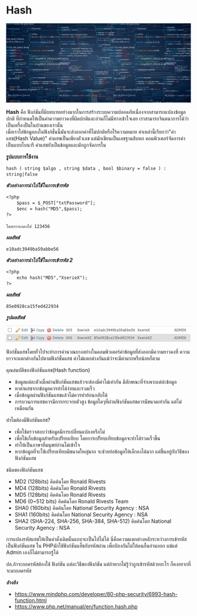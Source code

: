 Hash
===================

![](../images/base64.png)

 **Hash** คือ ฟังก์ชันที่มีบทบาทอย่างมากในการสร้างระบบความปลอดภัยเนื่องจากสามารถแปลงข้อมูลปกติ
 ที่กำหนดให้เป็นค่าความยาวคงที่ผิดปกติและอ่านก็ไม่มีทางเข้าใจเลย เราสามารถจินตนาการได้ว่าเป็นเครื่องปั่นในบ้านของเรานั้น  
 เมื่อเราใส่ข้อมูลลงในฟังก์ชั่นนี้มันจะส่งออกค่าที่ไม่ปกติหรือไร้ความหมาย ค่าเหล่านี้เรียกว่า"ค่าแฮช(Hash Value)"
 ค่าแฮชเป็นเพียงตัวเลข แต่มักเขียนเป็นเลขฐานสิบหก คอมพิวเตอร์จัดการค่าเป็นแบบไบนารี ค่าแฮชยังเป็นข้อมูลและมักถูกจัดการใน 

 **รูปแบบการใช้งาน**

    hash ( string $algo , string $data , bool $binary = false ) : string|false

***ตัวอย่างการนำไปใช้ในการเข้ารหัส*** 

    <?php
        $pass = $_POST["txtPassword"];
        $enc = hash("MD5",$pass);
    ?>

    โดยเราจะลองใส่ 123456

***ผลลัพธ์***

    e10adc3949ba59abbe56

***ตัวอย่างการนำไปใช้ในการเข้ารหัส 2***

    <?php
        echo hash("MD5","XserieX");
    ?>

***ผลลัพธ์***

    85e0928ca15fed422934

***รูปผลลัพธ์***

![](../images/base.png)

ฟังก์ชั่นแฮชโดยทั่วไปจะทำการคำนวณบางอย่างในคอมพิวเตอร์ค่าข้อมูลที่ส่งออกมีความยาวคงที่
ความยาวจะแตกต่างกันไปตามฟังก์ชั่นแฮช ค่าไม่แตกต่างกันแม้ว่าจะมีค่ามากหรือน้อยก็ตาม  

คุณสมบัติของฟังก์ชันแฮช(Hash function)
- ข้อมูลแต่ละตัวเมื่อผ่านฟังก์ชันแฮชแล้วจะต้องมีค่าไม่เท่ากัน มีลักษณะที่จำเพาะแต่ล่ะข้อมูล
- หาค่าแฮชจากข้อมูลควรทำได้ง่ายและรวดเร็ว
- เมื่อข้อมูลผ่านฟังก์ชันแฮชแล้วไม่ควรทำย้อนกลับได้
- การบวนการแฮชควรมีการกระจายตัวสูง ข้อมูลใดๆที่ผ่านฟังก์ชันแฮชควรมีขนาดเท่ากัน แต่ไม่เหมือนกัน

ทำไมต้องมีฟังก์ชันแฮช?
- เพื่อใช้ตรวจสอบว่าข้อมูลมีการเปลี่ยนแปลงหรือไม่
- เพื่อใช้เก็บข้อมูลสำหรับเปรียบเทียบ โดยการเปรียบเทียบข้อมูลจะทำได้รวดเร็วขึ้น
- ทำให้เป็นภาษาที่มนุษย์อ่านไม่เข้าใจ
- หากข้อมูลที่จะใช้เปรียบเทียบมีขนาดใหญ่มาก จะช่วยย่อข้อมูลให้เล็กลงได้มาก แต่ขึ้นอยู่กับวิธีของฟังก์ชันแฮช

ชนิดของฟังก์ชันแฮช
- MD2 (128bits) คิดค้นโดย Ronald Rivests
- MD4 (128bits) คิดค้นโดย Ronald Rivests
- MD5 (128bits) คิดค้นโดย Ronald Rivests
- MD6 (0~512 bits) คิดค้นโดย Ronald Rivests Team
- SHA0 (160bits) คิดค้นโดย National Security Agency : NSA
- SHA1 (160bits) คิดค้นโดย National Security Agency : NSA
- SHA2 (SHA-224, SHA-256, SHA-384, SHA-512) คิดค้นโดย National Security Agency : NSA

 การแปลงรหัสแฮชให้เป็นค่าดั้งเดิมนั้นแถบจะเป็นไปไม่ได้ นี่คือความแตกต่างหลักระหว่างการเข้ารหัสเป็นฟังก์ชันแฮช 
 ใน PHPมักใช้ฟังก์ชันแฮ็ชกับรหัสผ่าน เพื่อป้องกันไม่ให้คนอื่นอ่านออก แม้แต่ Admin เองก็ไม่สามารถรู้ได้

ปล.ถ้าจะถอดรหัสต้องใช้ ฟังก์ชัน แต่ละวิธีของฟังก์ชัน แต่ถ้าหากไม่รู้ว่าถูกเข้ารหัสด้วยอะไร ก็คงอยากที่จะมาถอดรหัส

***อ้างอิง***
- <https://www.mindphp.com/developer/80-php-security/6993-hash-function.html>
- <https://www.php.net/manual/en/function.hash.php>